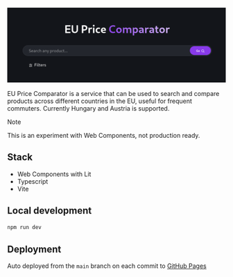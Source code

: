 ![Screenshot](https://raw.githubusercontent.com/la55u/eu-price-comparator-frontend/main/assets/banner.png)

EU Price Comparator is a service that can be used to search and compare products across different countries in the EU, useful for frequent commuters. Currently Hungary and Austria is supported.

> [!NOTE]
> This is an experiment with Web Components, not production ready.

## Stack

- Web Components with Lit
- Typescript
- Vite

## Local development

```sh
npm run dev
```

## Deployment

Auto deployed from the `main` branch on each commit to [GitHub Pages](https://la55u.github.io/eu-price-comparator-frontend/)
